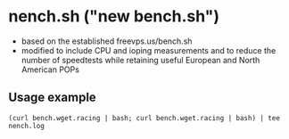 nench.sh ("new bench.sh")
=========================

- based on the established freevps.us/bench.sh
- modified to include CPU and ioping measurements and to reduce the number of
  speedtests while retaining useful European and North American POPs

Usage example
-------------

```
(curl bench.wget.racing | bash; curl bench.wget.racing | bash) | tee nench.log
```
